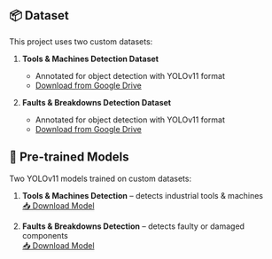 ## 📦 Dataset
This project uses two custom datasets:

1. **Tools & Machines Detection Dataset**  
   - Annotated for object detection with YOLOv11 format  
   - [Download from Google Drive](https://drive.google.com/drive/folders/1ch4IvZ2BCWRgodM2Z0rULLT2fAn0QYK0?usp=sharing)

2. **Faults & Breakdowns Detection Dataset**  
   - Annotated for object detection with YOLOv11 format  
   - [Download from Google Drive](https://drive.google.com/drive/folders/1L0vN75vwAAZgR7LKYCC4mCztMuCCWajL?usp=sharing)

## 🧠 Pre-trained Models
Two YOLOv11 models trained on custom datasets:

1. **Tools & Machines Detection** – detects industrial tools & machines  
   [📥 Download Model](https://drive.google.com/file/d/1ZreG4TP2WSpivRTMe_4oWqB87mzQ3oZ7/view?usp=sharing)

2. **Faults & Breakdowns Detection** – detects faulty or damaged components  
   [📥 Download Model](https://drive.google.com/file/d/1pveSD0okpU-CLVGq1G6X3401ENEOWKcU/view?usp=sharing)

